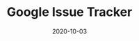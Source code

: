 ---
layout: site
title: "Google Issue Tracker"
date: 2020-10-03
categories: [google]
version: 0.0.0
major: 0
minor: 0
patch: 0
slug: google-issue-tracker
link: https://issuetracker.google.com.
submitter: twerske
permalink: /sites/:slug
---